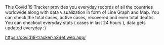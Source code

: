This Covid 19 Tracker provides you everyday records of all the countries worldwide along with data visualization in form of Line Graph and Map. You can check the total cases, active cases, recovered and even total deaths. You can checkout everyday stats ( cases in last 24 hours ), data gets updated everyday :)

https://covid19-tracker-a24ef.web.app/
